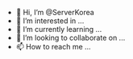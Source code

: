 - 👋 Hi, I’m @ServerKorea
- 👀 I’m interested in ...
- 🌱 I’m currently learning ...
- 💞️ I’m looking to collaborate on ...
- 📫 How to reach me ...

<!---
ServerKorea/ServerKorea is a ✨ special ✨ repository because its `README.md` (this file) appears on your GitHub profile.
You can click the Preview link to take a look at your changes.
--->
